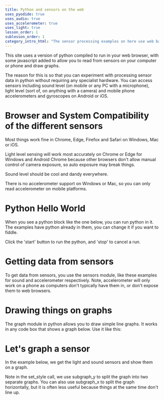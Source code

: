 ```yaml
---
title: Python and sensors on the web
uses_pyodide: true
uses_audio: true
uses_accelerometer: true
uses_light: true 
lesson_order: 1
sublesson_order: 1
category_intro_html: "The sensor processing examples on here use web based python scripts. These run in your web browser thanks to the [pyodide project](https://pyodide.org/). In this section we will discuss this stuff, the coursework, and how you should use web python in your coursework."
---
```


This site uses a version of python compiled to run in your web browser, with some javascript added to allow you to read from sensors on your computer or phone and draw graphs. 

The reason for this is so that you can experiment with processing sensor data in python without requiring any specialist hardware. You can access sensors including sound level (on mobile or any PC with a microphone), light level (sort of, on anything with a camera) and mobile phone accelerometers and gyroscopes on Android or iOS.

# Browser and System Compatibility of the different sensors

Most things work fine in Chrome, Edge, Firefox and Safari on Windows, Mac or iOS.

Light level sensing will work most accurately on Chrome or Edge for Windows and Android Chrome because other
browsers don't allow manual control of camera exposure, so 
auto exposure may break things.

Sound level should be cool and dandy everywhere.

There is no accelerometer support on Windows or Mac, so you can only read accelerometer on mobile platforms.

# Python Hello World

When you see a python block like the one below, you can run python in it. The examples have python already in them, you can change it if you want to fiddle.

Click the 'start' button to run the python, and 'stop' to cancel a run.

<script>
makePyodideBox({
    codeString:`
# change the code below and click start to run
print ("hello web python")
`  ,hasConsole:true,showCode:true,editable:true,caption:"Hello world in python"})
</script>

# Getting data from sensors
To get data from sensors, you use the sensors module, like these examples for sound and accelerometer respectively. Note, accelerometer will only work on a phone as computers don't typically have them in, or don't expose them to web browsers. 

<script>
makePyodideBox({
    codeString:`
# we use time.sleep for delay
import time    
# load the sensors module
import sensors
while True:
    sound_level=sensors.sound.get_level()
    print(sound_level)
    time.sleep(0.1)
`  ,hasConsole:true,showCode:true,editable:true,caption:"Read sound sensor in python"})
</script>

<script>
makePyodideBox({
    codeString:`
# we use time.sleep for delay
import time    
# load the sensors module
import sensors
while True:
    # get xyz values of acceleration
    # can also use sensors.accel.get_magnitude()
    # to get the overall magnitude of acceleration
    (x,y,z)=sensors.accel.get_xyz()
    print(x,y,z,sep=',')
    time.sleep(0.1)
`  ,hasConsole:true,showCode:true,editable:true,caption:"Read smartphone accelerometer sensor in python"})
</script>

# Drawing things on graphs
The graph module in python allows you to draw simple line graphs. It works in any code box that shows a graph below. Use it like this:

<script>
makePyodideBox({
    codeString:`
# we use time.sleep for delay
import time    
# load the graphing module
import graphs
c=0
graphs.set_style("Straight","rgb(255,255,0)",-1,1)
graphs.set_style("Squared","rgb(0,255,0)",-1,1)
graphs.set_style("Cubed","blue",-1,1) 
while True:
    c=c+0.01
    if c>1:
        c=-1    
    graphs.on_value("Straight",c)
    graphs.on_value("Squared",c*c)
    graphs.on_value("Cubed",c*c*c)
    time.sleep(0.01)
`  ,hasConsole:true,hasGraph:true,showCode:true,editable:true,caption:"Show values on a graph in python"})
</script>

# Let's graph a sensor

In the example below, we get the light and sound sensors and show them on a graph.

Note in the set_style call, we use subgraph_y to split the graph into two separate graphs. You can also use subgraph_x
to split the graph horizontally, but it is often less useful because things at the same time don't line up.

<script>
makePyodideBox({
    codeString:`
# we use time.sleep for delay
import time    
# load the graphing module and sensors 
import graphs
import sensors
c=0
graphs.set_style("sound","rgb(255,255,0)",0,1,subgraph_y=0)
graphs.set_style("light","rgb(0,255,0)",0,1,subgraph_y=1)
while True:
    c=c+0.01
    if c>1:
        c=-1    
    sound_level=sensors.sound.get_level()
    light_level=sensors.light.get_level()
    print(sound_level,light_level,sep=",")
    graphs.on_value("light",light_level)
    graphs.on_value("sound",sound_level)
    time.sleep(0.1)
`  ,hasConsole:true,hasGraph:true,showCode:true,editable:true,caption:"Show light and sound on a graph"})
</script>

